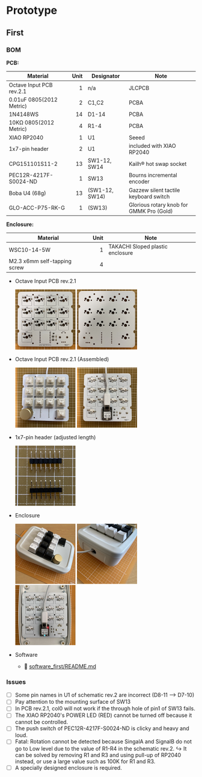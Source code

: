 # Prototype

## First

### BOM

**PCB:**

| Material | Unit | Designator | Note |
|-|-:|-|-|
| Octave Input PCB rev.2.1 | 1 | n/a | JLCPCB |
| 0.01uF 0805(2012 Metric) | 2 | C1,C2 | PCBA |
| 1N4148WS | 14 | D1-14 | PCBA |
| 10KΩ 0805(2012 Metric) | 4 | R1-4 | PCBA |
| XIAO RP2040 | 1 | U1 | Seeed |
| 1x7-pin header | 2 | U1 | included with XIAO RP2040 |
| CPG151101S11-2 | 13 | SW1-12, SW14 | Kailh®︎ hot swap socket |
| PEC12R-4217F-S0024-ND | 1 | SW13 | Bourns incremental encoder |
| Boba U4 (68g) | 13 | (SW1-12, SW14) | Gazzew silent tactile keyboard switch |
| GLO-ACC-P75-RK-G | 1 | (SW13) | Glorious rotary knob for GMMK Pro (Gold) |

**Enclosure:**

| Material | Unit | Note |
|-|-:|-|
| WSC10-14-5W | 1 | TAKACHI Sloped plastic enclosure |
| M2.3 x6mm self-tapping screw  | 4 |  |

- Octave Input PCB rev.2.1

    <img src="IMG_4543.jpg" width="160"/> <img src="IMG_4544.jpg" width="160"/>

- Octave Input PCB rev.2.1 (Assembled)

    <img src="IMG_4546.jpg" width="160"/> <img src="IMG_4547.jpg" width="160"/>

- 1x7-pin header (adjusted length)

    <img src="IMG_4545.jpg" width="160"/>

- Enclosure

    <img src="IMG_4557.jpg" width="160"/> <img src="IMG_4558.jpg" width="160"/> <img src="IMG_4559.jpg" width="160"/>

- Software
  - 📄 [software_first/README.md](software_first/README.md)

### Issues

- [ ] Some pin names in U1 of schematic rev.2 are incorrect (D8-11 --> D7-10)
- [ ] Pay attention to the mounting surface of SW13
- [ ] In PCB rev.2.1, col0 will not work if the through hole of pin1 of SW13 fails.
- [ ] The XIAO RP2040's POWER LED (RED) cannot be turned off because it cannot be controlled.
- [ ] The push switch of PEC12R-4217F-S0024-ND is clicky and heavy and loud.
- [ ] Fatal: Rotation cannot be detected because SingalA and SignalB do not go to Low level due to the value of R1-R4 in the schematic rev.2.
    ↪︎ It can be solved by removing R1 and R3 and using pull-up of RP2040 instead, or use a large value such as 100K for R1 and R3.
- [ ] A specially designed enclosure is required.
